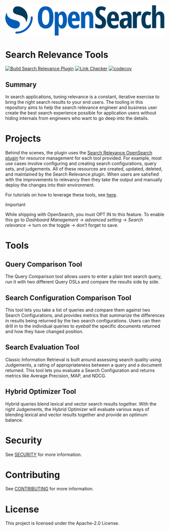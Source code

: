 ![OpenSearch Project](OpenSearch.svg)

# Search Relevance Tools
[![Build Search Relevance Plugin](https://github.com/opensearch-project/dashboards-search-relevance/actions/workflows/test-and-build.yml/badge.svg)](https://github.com/opensearch-project/dashboards-search-relevance/actions/workflows/test-and-build.yml)
[![Link Checker](https://github.com/opensearch-project/dashboards-search-relevance/actions/workflows/link-checker.yml/badge.svg?branch=main)](https://github.com/opensearch-project/dashboards-search-relevance/actions/workflows/link-checker.yml)
[![codecov](https://codecov.io/gh/opensearch-project/dashboards-search-relevance/branch/main/graph/badge.svg?token=PYQO2GW39S)](https://codecov.io/gh/opensearch-project/dashboards-search-relevance)


## Summary
In search applications, tuning relevance is a constant, iterative exercise to bring the right search results to your end users. The tooling in this repository aims to help the search relevance engineer and business user create the best search experience possible for application users without hiding internals from engineers who want to go deep into the details.

# Projects
Behind the scenes, the plugin uses the [Search Relevance OpenSearch plugin](https://github.com/opensearch-project/search-relevance) for resource management for each tool provided. For example, most use cases involve configuring and creating search configurations, query sets, and judgements. All of these resources are created, updated, deleted, and maintained by the Search Relevance plugin. When users are satisfied with the improvements to relevancy then they take the output and manually deploy the changes into their environment.

For tutorials on how to leverage these tools, see [here](https://docs.opensearch.org/docs/latest/search-plugins/search-relevance/).

> [!IMPORTANT]  
> While shipping with OpenSearch, you must OPT IN to this feature.  To enable this go to *Dashboard Management* -> *advanced setting* -> *Search relevance* -> turn on the toggle -> don’t forget to save.
# Tools
## Query Comparison Tool
The Query Comparison tool allows users to enter a plain text search query, run it with two different Query DSLs and compare the results side by side.

## Search Configuration Comparison Tool
This tool lets you take a list of queries and compare them against two Search Configurations, and provides metrics that summarize the differences in results being returned by the two search configurations.   Users can then drill in to the individual queries to _eyeball_ the specific documents returned and how they have changed position.

## Search Evaluation Tool
Classic Information Retrieval is built around assessing search quality using Judgements, a rating of appropriateness between a query and a document returned.  This tool lets you evaluate a Search Configuration and returns metrics like Average Precision, MAP, and NDCG.  

## Hybrid Optimizer Tool
Hybrid queries blend lexical and vector search results together.  With the right Judgements, the Hybrid Optimizer will evaluate various ways of blending lexical and vector results together and provide an optimum balance.

# Security
See [SECURITY](SECURITY.md) for more information.

# Contributing
See [CONTRIBUTING](CONTRIBUTING.md) for more information.

# License

This project is licensed under the Apache-2.0 License.
